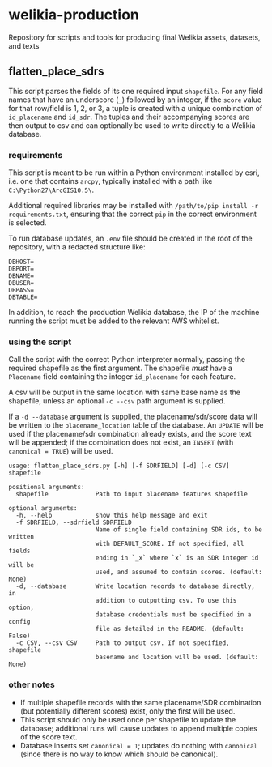 # welikia-production
Repository for scripts and tools for producing final Welikia assets, datasets, and texts

## flatten_place_sdrs 
This script parses the fields of its one required input `shapefile`. For any field names that have an underscore (`_`) followed by an integer, if the `score` value for that row/field is 1, 2, or 3, a tuple is created with a unique combination of `id_placename` and `id_sdr`. The tuples and their accompanying scores are then output to csv and can optionally be used to write directly to a Welikia database.

### requirements
This script is meant to be run within a Python environment installed by esri, i.e. one that contains `arcpy`, typically installed with a path like `
C:\Python27\ArcGIS10.5\`.

Additional required libraries may be installed with `/path/to/pip install -r requirements.txt`, ensuring that the correct `pip` in the correct environment is selected.

To run database updates, an `.env` file should be created in the root of the repository, with a redacted structure like:
```
DBHOST=  
DBPORT=  
DBNAME=  
DBUSER=  
DBPASS=  
DBTABLE=
```
In addition, to reach the production Welikia database, the IP of the machine running the script must be added to the relevant AWS whitelist. 

### using the script
Call the script with the correct Python interpreter normally, passing the required shapefile as the first argument. The shapefile *must* have a `Placename` field containing the integer `id_placename` for each feature.

A csv will be output in the same location with same base name as the shapefile, unless an optional `-c --csv` path argument is supplied.

If a `-d --database` argument is supplied, the placename/sdr/score data will be written to the `placename_location` table of the database. An `UPDATE` will be used if the placename/sdr combination already exists, and the score text will be appended; if the combination does not exist, an `INSERT` (with `canonical = TRUE`) will be used.

```
usage: flatten_place_sdrs.py [-h] [-f SDRFIELD] [-d] [-c CSV] shapefile

positional arguments:
  shapefile             Path to input placename features shapefile

optional arguments:
  -h, --help            show this help message and exit
  -f SDRFIELD, --sdrfield SDRFIELD
                        Name of single field containing SDR ids, to be written
                        with DEFAULT_SCORE. If not specified, all fields
                        ending in `_x` where `x` is an SDR integer id will be
                        used, and assumed to contain scores. (default: None)
  -d, --database        Write location records to database directly, in
                        addition to outputting csv. To use this option,
                        database credentials must be specified in a config
                        file as detailed in the README. (default: False)
  -c CSV, --csv CSV     Path to output csv. If not specified, shapefile
                        basename and location will be used. (default: None)
```

### other notes
- If multiple shapefile records with the same placename/SDR combination (but potentially different scores) exist, only the first will be used.
- This script should only be used once per shapefile to update the database; additional runs will cause updates to append multiple copies of the score text.
- Database inserts set `canonical = 1`; updates do nothing with `canonical` (since there is no way to know which should be canonical).

